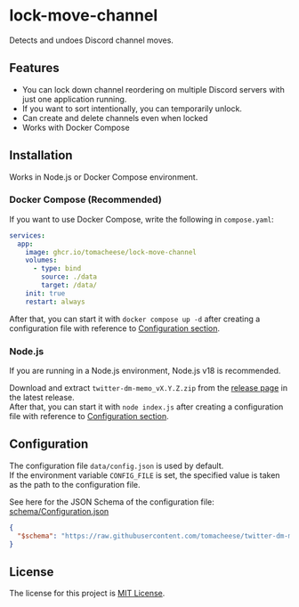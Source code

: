 # lock-move-channel

Detects and undoes Discord channel moves.

## Features

- You can lock down channel reordering on multiple Discord servers with just one application running.
- If you want to sort intentionally, you can temporarily unlock.
- Can create and delete channels even when locked
- Works with Docker Compose

## Installation

Works in Node.js or Docker Compose environment.

### Docker Compose (Recommended)

If you want to use Docker Compose, write the following in `compose.yaml`:

```yaml
services:
  app:
    image: ghcr.io/tomacheese/lock-move-channel
    volumes:
      - type: bind
        source: ./data
        target: /data/
    init: true
    restart: always
```

After that, you can start it with `docker compose up -d` after creating a configuration file with reference to [Configuration section](#configuration).

### Node.js

If you are running in a Node.js environment, Node.js v18 is recommended.

Download and extract `twitter-dm-memo_vX.Y.Z.zip` from the [release page](https://github.com/tomacheese/twitter-dm-memo/releases) in the latest release.  
After that, you can start it with `node index.js` after creating a configuration file with reference to [Configuration section](#configuration).

## Configuration

The configuration file `data/config.json` is used by default.  
If the environment variable `CONFIG_FILE` is set, the specified value is taken as the path to the configuration file.

See here for the JSON Schema of the configuration file: [schema/Configuration.json](schema/Configuration.json)

```json
{
  "$schema": "https://raw.githubusercontent.com/tomacheese/twitter-dm-memo/master/schema/Configuration.json"
}
```

## License

The license for this project is [MIT License](LICENSE).
